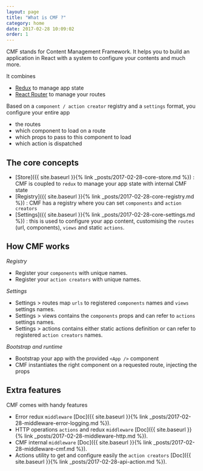 ```yaml
---
layout: page
title: "What is CMF ?"
category: home
date: 2017-02-28 10:09:02
order: 1
---
```


CMF stands for Content Management Framework. It helps you to build an application in React with a system to configure your contents and much more.

It combines
* [Redux](http://redux.js.org/) to manage app state
* [React Router](https://github.com/ReactTraining/react-router) to manage your routes

Based on a `component / action creator` registry and a `settings` format, you configure your entire app
* the routes
* which component to load on a route
* which props to pass to this component to load
* which action is dispatched

## The core concepts 
* [Store]({{ site.baseurl }}{% link _posts/2017-02-28-core-store.md %}) : CMF is coupled to `redux` to manage your app state with internal CMF state
* [Registry]({{ site.baseurl }}{% link _posts/2017-02-28-core-registry.md %}) : CMF has a registry where you can set `components` and `action creators`
* [Settings]({{ site.baseurl }}{% link _posts/2017-02-28-core-settings.md %}) : this is used to configure your app content, customising the `routes` (url, components), `views` and static `actions`.

## How CMF works

*Registry*
* Register your `components` with unique names.
* Register your `action creators` with unique names.

*Settings*
* Settings > routes map `urls` to registered `components` names and `views` settings names.
* Settings > views contains the `components` props and can refer to `actions` settings names.
* Settings > actions contains either static actions definition or can refer to registered `action creators` names.

*Bootstrap and runtime*
* Bootstrap your app with the provided `<App />` component
* CMF instantiates the right component on a requested route, injecting the props

## Extra features
CMF comes with handy features
* Error redux `middleware` [Doc]({{ site.baseurl }}{% link _posts/2017-02-28-middleware-error-logging.md %}).
* HTTP operations `actions` and redux `middleware` [Doc]({{ site.baseurl }}{% link _posts/2017-02-28-middleware-http.md %}).
* CMF internal `middleware` [Doc]({{ site.baseurl }}{% link _posts/2017-02-28-middleware-cmf.md %}).
* Actions utility to get and configure easily the `action creators` [Doc]({{ site.baseurl }}{% link _posts/2017-02-28-api-action.md %}). 